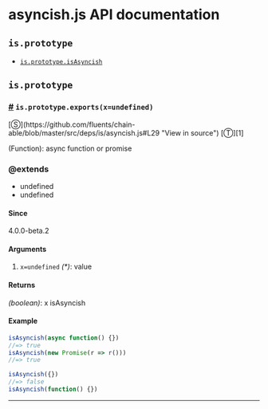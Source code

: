 # asyncish.js API documentation

<!-- div class="toc-container" -->

<!-- div -->

## `is.prototype`
* <a href="#is-prototype-isAsyncish">`is.prototype.isAsyncish`</a>

<!-- /div -->

<!-- /div -->

<!-- div class="doc-container" -->

<!-- div -->

## `is.prototype`

<!-- div -->

<h3 id="is-prototype-isAsyncish"><a href="#is-prototype-isAsyncish">#</a>&nbsp;<code>is.prototype.exports(x=undefined)</code></h3>
[&#x24C8;](https://github.com/fluents/chain-able/blob/master/src/deps/is/asyncish.js#L29 "View in source") [&#x24C9;][1]

(Function): async function or promise


### @extends 

* undefined
* undefined


#### Since
4.0.0-beta.2

#### Arguments
1. `x=undefined` *(&#42;)*: value

#### Returns
*(boolean)*: x isAsyncish

#### Example
```js
isAsyncish(async function() {})
//=> true
isAsyncish(new Promise(r => r()))
//=> true

isAsyncish({})
//=> false
isAsyncish(function() {})

```
---

<!-- /div -->

<!-- /div -->

<!-- /div -->

 [1]: #is.prototype "Jump back to the TOC."
